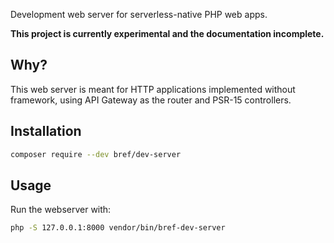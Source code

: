 Development web server for serverless-native PHP web apps.

**This project is currently experimental and the documentation incomplete.**

## Why?

This web server is meant for HTTP applications implemented without framework, using API Gateway as the router and PSR-15 controllers.

## Installation

```bash
composer require --dev bref/dev-server
```

## Usage

Run the webserver with:

```bash
php -S 127.0.0.1:8000 vendor/bin/bref-dev-server
```
